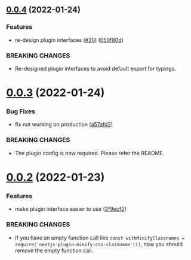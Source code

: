 ## [0.0.4](https://github.com/resessh/nextjs-plugin-minify-css-classname/compare/v0.0.3...v0.0.4) (2022-01-24)


### Features

* re-design plugin interfaces ([#20](https://github.com/resessh/nextjs-plugin-minify-css-classname/issues/20)) ([050f80d](https://github.com/resessh/nextjs-plugin-minify-css-classname/commit/050f80d0cec9231d6323154a75a502ab78089e84))


### BREAKING CHANGES

* Re-designed plugin interfaces to avoid default export for typings.



# [0.0.3](https://github.com/resessh/nextjs-plugin-minify-css-classname/compare/v0.0.2...v0.0.3) (2022-01-24)


### Bug Fixes

* fix not working on production ([a57afd2](https://github.com/resessh/nextjs-plugin-minify-css-classname/commit/a57afd20a8fc940d8a585422a75363f07f42e75f))


### BREAKING CHANGES

* The plugin config is now required. Please refer the README.



# [0.0.2](https://github.com/resessh/nextjs-plugin-minify-css-classname/compare/v0.0.1...v0.0.2) (2022-01-23)


### Features

* make plugin interface easier to use ([2f9ecf2](https://github.com/resessh/nextjs-plugin-minify-css-classname/commit/2f9ecf2edb0ddcc43ba9082b360f3df42bb139a2))


### BREAKING CHANGES

* If you have an empty function call like `const withMinifyClassnames =
require('nextjs-plugin-minify-css-classname')()`, now you should remove the empty function call.



